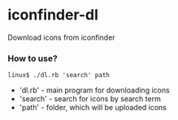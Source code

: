iconfinder-dl
=============

Download icons from iconfinder

### How to use?

    linux$ ./dl.rb 'search' path

- 'dl.rb' - main program for downloading icons
- 'search' - search for icons by search term
- 'path' - folder, which will be uploaded icons